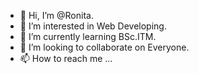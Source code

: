 - 👋 Hi, I’m @Ronita.
- 👀 I’m interested in Web Developing.
- 🌱 I’m currently learning BSc.ITM.
- 💞️ I’m looking to collaborate on Everyone.
- 📫 How to reach me ...

<!---
rani486/rani486 is a ✨ special ✨ repository because its `README.md` (this file) appears on your GitHub profile.
You can click the Preview link to take a look at your changes.
--->

